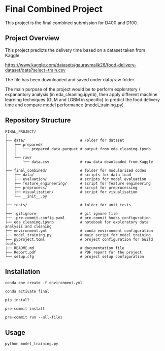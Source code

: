 # Final Combined Project

This project is the final combined submission for D400 and D100.

## Project Overview

This project predicts the delivery time based on a dataset taken from Kaggle 

https://www.kaggle.com/datasets/gauravmalik26/food-delivery-dataset/data?select=train.csv

The file has been downloaded and saved under data/raw folder. 

The main purpose of the project would be to perform exploratory / expanantory analysis (in eda_cleaning.ipynb), then apply different machine learning techniques (GLM and LGBM in specific) to predict the food delivery time and compare model performance (model_training.py)

## Repository Structure
```
FINAL_PROJECT/
│
├── data/                         # Folder for dataset
│   ├── prepared/                 
│   │   └── prepared_data.parquet # output from eda_cleaning.ipynb
│   │
│   └── raw/                     
│       └── data.csv              # raw data downloaded from Kaggle
│   
├── final_combined/               # folder for modularized codes
│   ├── data/                     # scripts for data load 
│   ├── evaluation/               # scripts for model evaluation 
│   ├── feature_engineering/      # script for feature engineering
│   ├── preprocess/               # scrupt for preprocessing
│   ├── visualization/            # script for visualisation 
│   └── __init__.py              
│
├── tests/                        # folder for unit tests
│
├── .gitignore                    # git ignore file
├── .pre-commit-config.yaml       # pre-commit hooks configuration
├── eda_cleaning.ipynb            # notebook for exploratory data analysis and cleaning
├── environment.yml               # conda environment configuration
├── model_training.py             # main script for model training
├── pyproject.toml                # project configuration for build tools
├── README.md                     # documentation file
├── Report.pdf                    # PDF report for the project
└── setup.cfg                     # project setup configuration
```


## Installation 
```
conda env create -f environment.yml

conda activate final

pip install .

pre-commit install

pre-commit run --all-files

```
## Usage
```
python model_training.py
```
